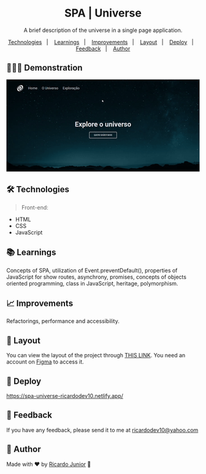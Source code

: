 <h1 align="center"> SPA | Universe </h1>


<p align="center">
A brief description of the universe in a single page application.
</p>


<p align="center">
  <a href="#-technologies">Technologies</a>&nbsp;&nbsp;&nbsp;|&nbsp;&nbsp;&nbsp;
  <a href="#-learnings">Learnings</a>&nbsp;&nbsp;&nbsp;|&nbsp;&nbsp;&nbsp;
  <a href="#-improvements">Improvements</a>&nbsp;&nbsp;&nbsp;|&nbsp;&nbsp;&nbsp;
  <a href="#-layout">Layout</a>&nbsp;&nbsp;&nbsp;|&nbsp;&nbsp;&nbsp;
  <a href="#-deploy">Deploy</a>&nbsp;&nbsp;&nbsp;|&nbsp;&nbsp;&nbsp;
  <a href="#-feedback">Feedback</a>&nbsp;&nbsp;&nbsp;|&nbsp;&nbsp;&nbsp;
  <a href="#-author">Author</a>
</p>


## 💁🏻‍♂️ Demonstration

<p align="center">
<img src=".github/spa-universe.gif">
</p>


## 🛠 Technologies

> Front-end: 

- HTML
- CSS
- JavaScript


## 📚 Learnings

Concepts of SPA, utilization of Event.preventDefault(), properties of JavaScript for show routes, asynchrony, promises, concepts of objects oriented programming, class in JavaScript, heritage, polymorphism.


## 📈 Improvements

Refactorings, performance and accessibility.


## 🎨 Layout

You can view the layout of the project through [THIS LINK](https://www.figma.com/file/yMsarlPtaGaRIqZLCVQTdP/%5BDesafios-Explorer%5D-SPA-Universe-(Copy)?node-id=104%3A48). You need an account on [Figma](https://figma.com) to access it.


## 🚀 Deploy

https://spa-universe-ricardodev10.netlify.app/


## 🙂 Feedback

If you have any feedback, please send it to me at ricardodev10@yahoo.com


## 💛 Author

Made with ♥ by [Ricardo Junior](https://www.linkedin.com/in/ricardodev10/) :wave: